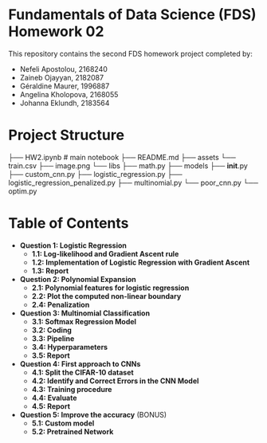 # Fundamentals of Data Science (FDS) Homework 02
This repository contains the second FDS homework project completed by:
-  Nefeli Apostolou, 2168240
- Zaineb Ojayyan, 2182087
- Géraldine Maurer, 1996887
- Angelina Kholopova, 2168055
- Johanna Eklundh, 2183564

# Project Structure #
├── HW2.ipynb # main notebook 
├── README.md
├── assets
    └── train.csv
├── image.png
└── libs
    ├── math.py
    ├── models
        ├── __init__.py
        ├── custom_cnn.py
        ├── logistic_regression.py
        ├── logistic_regression_penalized.py
        ├── multinomial.py
        └── poor_cnn.py
    └── optim.py


# Table of Contents #
* **Question 1: Logistic Regression** 
  * **1.1: Log-likelihood and Gradient Ascent rule** 
  * **1.2: Implementation of Logistic Regression with Gradient Ascent** 
  * **1.3: Report** 
* **Question 2: Polynomial Expansion** 
  * **2.1: Polynomial features for logistic regression** 
  * **2.2: Plot the computed non-linear boundary** 
  * **2.4: Penalization**
* **Question 3: Multinomial Classification** 
  * **3.1: Softmax Regression Model** 
  * **3.2: Coding** 
  * **3.3: Pipeline** 
  * **3.4: Hyperparameters** 
  * **3.5: Report**     
* **Question 4: First approach to CNNs**    
  * **4.1: Split the CIFAR-10 dataset**                 
  * **4.2: Identify and Correct Errors in the CNN Model**   
  * **4.3: Training procedure**     
  * **4.4: Evaluate** 
  * **4.5: Report** 
* **Question 5: Improve the accuracy** (BONUS) 
  * **5.1: Custom model** 
  * **5.2: Pretrained Network** 
